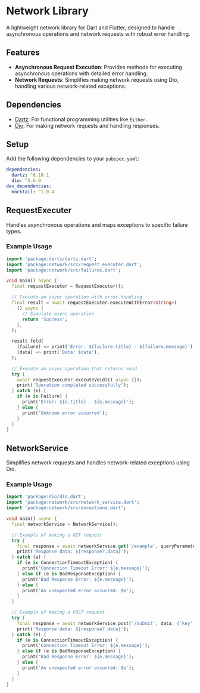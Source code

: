 # Network Library

A lightweight network library for Dart and Flutter, designed to handle asynchronous operations and network requests with robust error handling.

## Features

- **Asynchronous Request Execution**: Provides methods for executing asynchronous operations with detailed error handling.
- **Network Requests**: Simplifies making network requests using Dio, handling various network-related exceptions.

## Dependencies

- [Dartz](https://pub.dev/packages/dartz): For functional programming utilities like `Either`.
- [Dio](https://pub.dev/packages/dio): For making network requests and handling responses.

## Setup

Add the following dependencies to your `pubspec.yaml`:

```yaml
dependencies:
  dartz: ^0.10.1
  dio: ^5.6.0
dev_dependencies:
  mocktail: ^1.0.4
```

## RequestExecuter

Handles asynchronous operations and maps exceptions to specific failure types.

### Example Usage

```dart
import 'package:dartz/dartz.dart';
import 'package:network/src/request_executer.dart';
import 'package:network/src/failures.dart';

void main() async {
  final requestExecuter = RequestExecuter();

  // Execute an async operation with error handling
  final result = await requestExecuter.executeWithError<String>(
    () async {
      // Simulate async operation
      return 'Success';
    },
  );

  result.fold(
    (failure) => print('Error: ${failure.title} - ${failure.message}'),
    (data) => print('Data: $data'),
  );

  // Execute an async operation that returns void
  try {
    await requestExecuter.executeVoid(() async {});
    print('Operation completed successfully');
  } catch (e) {
    if (e is Failure) {
      print('Error: ${e.title} - ${e.message}');
    } else {
      print('Unknown error occurred');
    }
  }
}
```

## NetworkService

Simplifies network requests and handles network-related exceptions using Dio.

### Example Usage

```dart
import 'package:dio/dio.dart';
import 'package:network/src/network_service.dart';
import 'package:network/src/exceptions.dart';

void main() async {
  final networkService = NetworkService();

  // Example of making a GET request
  try {
    final response = await networkService.get('/example', queryParameters: {'key': 'value'});
    print('Response data: ${response?.data}');
  } catch (e) {
    if (e is ConnectionTimeoutException) {
      print('Connection Timeout Error: ${e.message}');
    } else if (e is BadResponseException) {
      print('Bad Response Error: ${e.message}');
    } else {
      print('An unexpected error occurred: $e');
    }
  }

  // Example of making a POST request
  try {
    final response = await networkService.post('/submit', data: {'key': 'value'});
    print('Response data: ${response?.data}');
  } catch (e) {
    if (e is ConnectionTimeoutException) {
      print('Connection Timeout Error: ${e.message}');
    } else if (e is BadResponseException) {
      print('Bad Response Error: ${e.message}');
    } else {
      print('An unexpected error occurred: $e');
    }
  }
}
```
